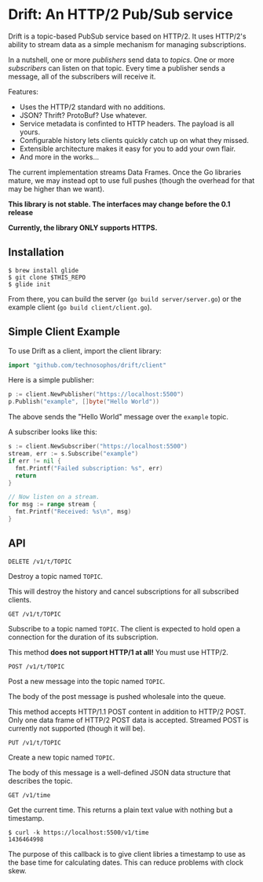 # Drift: An HTTP/2 Pub/Sub service

Drift is a topic-based PubSub service based on HTTP/2. It uses HTTP/2's
ability to stream data as a simple mechanism for managing subscriptions.

In a nutshell, one or more _publishers_ send data to _topics_. One or
more _subscribers_ can listen on that topic. Every time a publisher
sends a message, all of the subscribers will receive it.

Features:

- Uses the HTTP/2 standard with no additions.
- JSON? Thrift? ProtoBuf? Use whatever.
- Service metadata is confinted to HTTP headers. The payload is all
  yours.
- Configurable history lets clients quickly catch up on what they missed.
- Extensible architecture makes it easy for you to add your own flair.
- And more in the works...

The current implementation streams Data Frames. Once the Go libraries
mature, we may instead opt to use full pushes (though the overhead for
that may be higher than we want).

**This library is not stable. The interfaces may change before the 0.1
release**

**Currently, the library ONLY supports HTTPS.**

## Installation

```
$ brew install glide
$ git clone $THIS_REPO
$ glide init
```

From there, you can build the server (`go build server/server.go`) or
the example client (`go build client/client.go`).

## Simple Client Example

To use Drift as a client, import the client library:

```go
import "github.com/technosophos/drift/client"
```

Here is a simple publisher:

```go
p := client.NewPublisher("https://localhost:5500")
p.Publish("example", []byte("Hello World"))
```

The above sends the "Hello World" message over the `example` topic.

A subscriber looks like this:

```go
s := client.NewSubscriber("https://localhost:5500")
stream, err := s.Subscribe("example")
if err != nil {
  fmt.Printf("Failed subscription: %s", err)
  return
}

// Now listen on a stream.
for msg := range stream {
  fmt.Printf("Received: %s\n", msg)
}
```



## API

`DELETE /v1/t/TOPIC`

Destroy a topic named `TOPIC`.

This will destroy the history and cancel subscriptions for all
subscribed clients.

`GET /v1/t/TOPIC`

Subscribe to a topic named `TOPIC`. The client is expected to hold open
a connection for the duration of its subscription.

This method **does not support HTTP/1 at all!** You must use HTTP/2.


`POST /v1/t/TOPIC`

Post a new message into the topic named `TOPIC`.

The body of the post message is pushed wholesale into the queue.

This method accepts HTTP/1.1 POST content in addition to HTTP/2 POST.
Only one data frame of HTTP/2 POST data is accepted. Streamed POST is
currently not supported (though it will be).

`PUT /v1/t/TOPIC`

Create a new topic named `TOPIC`.

The body of this message is a well-defined JSON data structure that
describes the topic.

`GET /v1/time`

Get the current time. This returns a plain text value with nothing but a
timestamp.

```
$ curl -k https://localhost:5500/v1/time
1436464998
```

The purpose of this callback is to give client libries a timestamp to
use as the base time for calculating dates. This can reduce problems
with clock skew.

